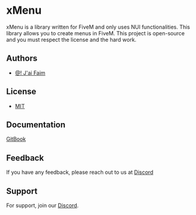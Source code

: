 # xMenu

xMenu is a library written for FiveM and only uses NUI functionalities. This library allows you to create menus in FiveM. This project is open-source and you must respect the license and the hard work.

## Authors

- [@! J'ai Faim](https://github.com/jaiLaDalleDeOufMgl/)


## License

- [MIT](https://choosealicense.com/licenses/mit/)

## Documentation

[GitBook](https://jaifaim.gitbook.io/xmenu-0.0.9)

## Feedback

If you have any feedback, please reach out to us at [Discord](https://discord.gg/jaifaim)


## Support

For support, join our [Discord](https://discord.gg/jaifaim).


